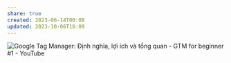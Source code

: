 ```yaml
---
share: true
created: 2023-06-14T00:08
updated: 2023-10-06T16:09
---
```

![Google Tag Manager: Định nghĩa, lợi ích và tổng quan - GTM for beginner #1 - YouTube](https://youtu.be/ZL5TFDA578A)
